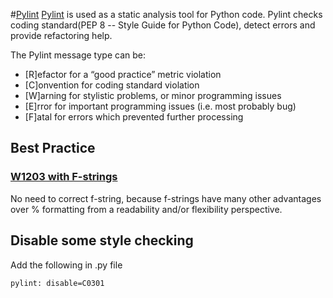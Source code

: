 #[Pylint](https://www.pylint.org/)
[Pylint](https://www.pylint.org/) is used as a static analysis tool for Python code. Pylint checks coding standard(PEP 8 -- Style Guide for Python Code), detect errors and provide refactoring help.

The Pylint message type can be:
* [R]efactor for a “good practice” metric violation
* [C]onvention for coding standard violation
* [W]arning for stylistic problems, or minor programming issues
* [E]rror for important programming issues (i.e. most probably bug)
* [F]atal for errors which prevented further processing

## Best Practice
### [W1203 with F-strings](https://github.com/PyCQA/pylint/issues/2354)
No need to correct f-string, because f-strings have many other advantages over % formatting from a readability and/or flexibility perspective.

## Disable some style checking
Add the following in .py file
```
pylint: disable=C0301
```

